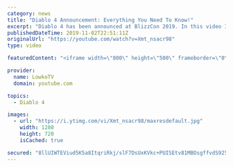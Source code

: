 ```yaml
---
category: news
title: "Diablo 4 Announcement: Everything You Need To Know!"
excerpt: "Diablo 4 has been announced at BlizzCon 2019. In this video I go over everything you need to know about this upcoming Blizzard Entertainment game."
publishedDateTime: 2019-11-02T22:51:11Z
originalUrl: "https://youtube.com/watch?v=Xmt_nsacr98"
type: video

featuredContent: "<iframe width=\"800\" height=\"500\" frameborder=\"0\" src=\"https://www.youtube.com/embed/Xmt_nsacr98\" allow=\"accelerometer; autoplay; encrypted-media; gyroscope; picture-in-picture\" allowfullscreen></iframe>"

provider:
  name: LowkoTV
  domain: youtube.com

topics:
  - Diablo 4

images:
  - url: "https://i.ytimg.com/vi/Xmt_nsacr98/maxresdefault.jpg"
    width: 1280
    height: 720
    isCached: true

secured: "8llUIWTEViud5K5a8ItqriRkj/slF7DsUxKVkc+PUISEtv81MBOsgffvdS925Aa2yDNhPT6TS9mjcqENKPThgHqiA2w9EXDaJh7nj0tvjdMstc1jtmvIE7xSyE0SRRmfvFmppfMkLykd0KbXbY1GnjMQbErH9X9fPT2CKzkbiHV0Cusie4WodK5HHu6n5SJPwKRn52PyoHEkBgqV8g5DjNoFMr5pmwAh8hUDBzB/kGyjgpQIpPhyzPgwSE8YgvXfZQhegthSGs6i9AYAZ3Qh/IJ8uVk4gQNmHnnbSfvBr9ufHP2h5F22ZEPxshVZUgzcC4O+0MIxlArz8pRoN1IwnYl8XrksXvg9a6d4kPZqvdhoewm6MeTg41Ea9F5ujxzv2rPpZUVT/4qRxBgbif5w7nQ/EsTqUQxqZXtLLifvu98aL5AVkiTz5iog+Nh2qySv;MkVwVvMhISLU30jm4tKA3g=="
---
```


